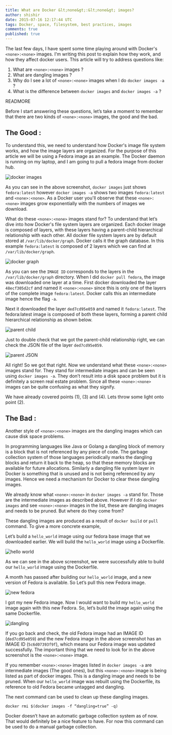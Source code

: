 ```yaml
---
title: What are Docker &lt;none&gt;:&lt;none&gt; images?
author: shishir
date: 2015-07-16 12:17:44 UTC
tags: Docker, space, filesystem, best practices, images
comments: true
published: true
---
```


The last few days, I have spent some time playing around with Docker's `<none>:<none>` images. I'm writing this post to explain how they work, and how they affect docker users. This article will try to address questions like:

1.	What are `<none>:<none>` images ?
2.	What are dangling images ?
3.	Why do I see a lot of `<none>:<none>` images when I do `docker images -a` ?
4.	What is the difference between `docker images` and `docker images -a` ?

READMORE

Before I start answering these questions, let’s take a moment to remember that there are two kinds of `<none>:<none>` images, the good and the bad.

## The Good <none>:<none>

To understand this, we need to understand how Docker's image file system works, and how the image layers are organized. For the purpose of this article we will be using a Fedora image as an example. The Docker daemon is running on my laptop, and I am going to pull a fedora image from docker hub.

![docker images](/images/fedora_pull.png)

As you can see in the above screenshot, `docker images` just shows `fedora:latest` however `docker images -a` shows two images `fedora:latest` and `<none>:<none>`. As a Docker user you'll observe that these `<none>:<none>` images grow exponentially with the numbers of images we download.

What do these `<none>:<none>` images stand for? To understand that let’s dive into how Docker's file system layers are organized. Each docker image is composed of layers, with these layers having a parent-child hierarchical relationship with each other. All docker file system layers are by default stored at `/var/lib/docker/graph`. Docker calls it the graph database. In this example `fedora:latest` is composed of 2 layers which we can find at `/var/lib/docker/graph`.

![docker graph](/images/graph.png)

As you can see the `IMAGE ID` corresponds to the layers in the `/var/lib/docker/graph` directory. When I did `docker pull fedora`, the image was downloaded one layer at a time. First docker downloaded the layer `48ecf305d2cf` and named it `<none>:<none>` since this is only one of the layers of the complete image `fedora:latest`. Docker calls this an intermediate image hence the flag `-a`. 

Next it downloaded the layer `ded7cd95e059` and named it `fedora:latest`. The fedora:latest image is composed of both these layers, forming a parent child hierarchical relationship as shown below.

![parent child](/images/parent-child.png)

Just to double check that we got the parent-child relationship right, we can check the JSON file of the layer `ded7cd95e059`.

![parent JSON](/images/JSON.png)

All right! So we got that right. Now we understand what these `<none>:<none>` images stand for. They stand for intermediate images and can be seen using `docker images -a`. They don’t result into a disk space problem but it is definitely a screen real estate problem. Since all these `<none>:<none>` images can be quite confusing as what they signify.

We have already covered points (1), (3) and (4). Lets throw some light onto point (2).

## The Bad <none>:<none>

Another style of `<none>:<none>` images are the dangling images which can cause disk space problems.

In programming languages like Java or Golang a dangling block of memory is a block that is not referenced by any piece of code. The garbage collection system of those languages periodically marks the dangling blocks and return it back to the heap, so that these memory blocks are available for future allocations. Similarly a dangling file system layer in Docker is something that is unused and is not being referenced by any images. Hence we need a mechanism for Docker to clear these dangling images. 

We already know what `<none>:<none>` in `docker images -a` stand for. Those are the intermediate images as described above. However if I do `docker images` and see `<none>:<none>` images in the list, these are dangling images and needs to be pruned. But where do they come from?

These dangling images are produced as a result of `docker build` or `pull` command. To give a more concrete example, 

Let’s build a `hello_world` image using our fedora base image that we downloaded earlier. We will build the `hello_world` image using a Dockerfile. 

![hello world](/images/hello_world.png)

As we can see in the above screenshot, we were successfully able to build our `hello_world` image using the Dockerfile.

A month has passed after building our `hello_world` image, and a new version of Fedora is available. So Let’s pull this new Fedora image.

![new fedora](/images/new_fedora.png)

I got my new Fedora image. Now I would want to build my `hello_world` image again with this new Fedora. So, let’s build the image again using the same Dockerfile.

![dangling](/images/dangling.png)

If you go back and check, the old Fedora image had an IMAGE ID (`ded7cd95e059`) and the new Fedora image in the above screenshot has an IMAGE ID (`5c6d07393f9f`), which means our Fedora image was updated successfully. The important thing that we need to look for in the above screenshot is the `<none>:<none>` image.

If you remember `<none>:<none>` images listed in `docker images -a` are intermediate images (The good ones), but this `<none>:<none>` image is being listed as part of docker images. This is a dangling image and needs to be pruned. When our `hello_world` image was rebuilt using the Dockerfile, its reference to old Fedora became untagged and dangling.

The next command can be used to clean up these dangling images.

```
docker rmi $(docker images -f “dangling=true” -q)
```

Docker doesn’t have an automatic garbage collection system as of now. That would definitely be a nice feature to have. For now this command can be used to do a manual garbage collection.
